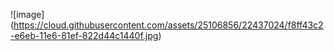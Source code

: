 ![image] (https://cloud.githubusercontent.com/assets/25106856/22437024/f8ff43c2-e6eb-11e6-81ef-822d44c1440f.jpg)
